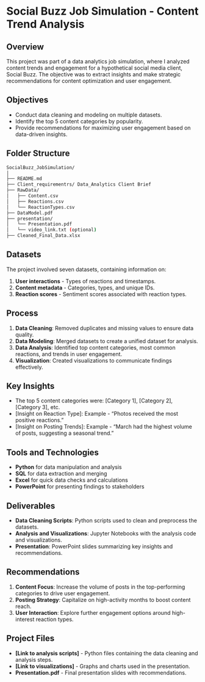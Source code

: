 # Social Buzz Job Simulation - Content Trend Analysis

## Overview
This project was part of a data analytics job simulation, where I analyzed content trends and engagement for a hypothetical social media client, Social Buzz. The objective was to extract insights and make strategic recommendations for content optimization and user engagement.

## Objectives
- Conduct data cleaning and modeling on multiple datasets.
- Identify the top 5 content categories by popularity.
- Provide recommendations for maximizing user engagement based on data-driven insights.

## Folder Structure
```bash
SocialBuzz_JobSimulation/
│
├── README.md
├── Client_requirementrs/ Data_Analytics Client Brief
├── RawData/
│   ├── Content.csv
│   ├── Reactions.csv
│   └── ReactionTypes.csv
├── DataModel.pdf
├── presentation/
│   └── Presentation.pdf
│   └── video_link.txt (optional)
├── Cleaned_Final_Data.xlsx
```

## Datasets
The project involved seven datasets, containing information on:
1. **User interactions** - Types of reactions and timestamps.
2. **Content metadata** - Categories, types, and unique IDs.
3. **Reaction scores** - Sentiment scores associated with reaction types.

## Process
1. **Data Cleaning**: Removed duplicates and missing values to ensure data quality.
2. **Data Modeling**: Merged datasets to create a unified dataset for analysis.
3. **Data Analysis**: Identified top content categories, most common reactions, and trends in user engagement.
4. **Visualization**: Created visualizations to communicate findings effectively.

## Key Insights
- The top 5 content categories were: [Category 1], [Category 2], [Category 3], etc.
- [Insight on Reaction Type]: Example - “Photos received the most positive reactions.”
- [Insight on Posting Trends]: Example - “March had the highest volume of posts, suggesting a seasonal trend.”

## Tools and Technologies
- **Python** for data manipulation and analysis
- **SQL** for data extraction and merging
- **Excel** for quick data checks and calculations
- **PowerPoint** for presenting findings to stakeholders

## Deliverables
- **Data Cleaning Scripts**: Python scripts used to clean and preprocess the datasets.
- **Analysis and Visualizations**: Jupyter Notebooks with the analysis code and visualizations.
- **Presentation**: PowerPoint slides summarizing key insights and recommendations.

## Recommendations
1. **Content Focus**: Increase the volume of posts in the top-performing categories to drive user engagement.
2. **Posting Strategy**: Capitalize on high-activity months to boost content reach.
3. **User Interaction**: Explore further engagement options around high-interest reaction types.

## Project Files
- **[Link to analysis scripts]** - Python files containing the data cleaning and analysis steps.
- **[Link to visualizations]** - Graphs and charts used in the presentation.
- **Presentation.pdf** - Final presentation slides with recommendations.
